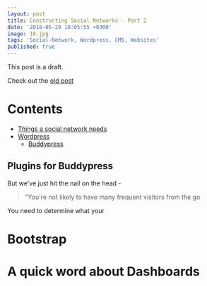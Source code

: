 ```yaml
---
layout: post
title: Constructing Social Networks - Part 2
date: '2018-05-29 18:05:55 +0300'
image: 10.jpg
tags: 'Social-Network, Wordpress, CMS, Websites'
published: true
---
```

This post is a draft.

Check out the [old post](https://acord-robotics.github.io/acord-robotics.github11//2020/02/18/moving-to-a-new-place/)

# Contents
* [Things a social network needs](https://acord-robotics.github.io/acord-robotics.github11//2020/02/18/moving-to-a-new-place/#things-a-social-network-needs)
* [Wordpress](https://acord-robotics.github.io/acord-robotics.github11//2020/02/18/moving-to-a-new-place/#wordpress)
	* [Buddypress](https://acord-robotics.github.io/acord-robotics.github11//2020/02/18/moving-to-a-new-place/)
    


## Plugins for Buddypress

But we've just hit the nail on the head - 

> "You're not likely to have many frequent visitors from the go

You need to determine what your

# Bootstrap

# A quick word about Dashboards